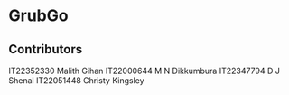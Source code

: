 # GrubGo

## Contributors

IT22352330 Malith Gihan
IT22000644 M N Dikkumbura
IT22347794 D J Shenal
IT22051448 Christy Kingsley
